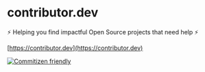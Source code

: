 # contributor.dev

⚡ Helping you find impactful Open Source projects that need help ⚡

[https://contributor.dev](https://contributor.dev)

[![Commitizen friendly](https://img.shields.io/badge/commitizen-friendly-brightgreen.svg)](http://commitizen.github.io/cz-cli/)